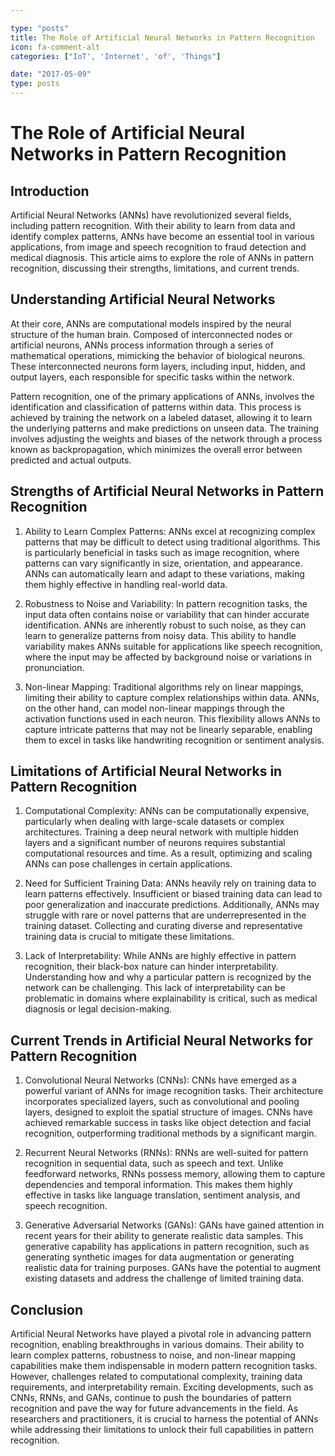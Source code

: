 ```yaml
---

type: "posts"
title: The Role of Artificial Neural Networks in Pattern Recognition
icon: fa-comment-alt
categories: ["IoT', 'Internet', 'of', 'Things"]

date: "2017-05-09"
type: posts
---
```





# The Role of Artificial Neural Networks in Pattern Recognition

## Introduction

Artificial Neural Networks (ANNs) have revolutionized several fields, including pattern recognition. With their ability to learn from data and identify complex patterns, ANNs have become an essential tool in various applications, from image and speech recognition to fraud detection and medical diagnosis. This article aims to explore the role of ANNs in pattern recognition, discussing their strengths, limitations, and current trends.

## Understanding Artificial Neural Networks

At their core, ANNs are computational models inspired by the neural structure of the human brain. Composed of interconnected nodes or artificial neurons, ANNs process information through a series of mathematical operations, mimicking the behavior of biological neurons. These interconnected neurons form layers, including input, hidden, and output layers, each responsible for specific tasks within the network.

Pattern recognition, one of the primary applications of ANNs, involves the identification and classification of patterns within data. This process is achieved by training the network on a labeled dataset, allowing it to learn the underlying patterns and make predictions on unseen data. The training involves adjusting the weights and biases of the network through a process known as backpropagation, which minimizes the overall error between predicted and actual outputs.

## Strengths of Artificial Neural Networks in Pattern Recognition

1. Ability to Learn Complex Patterns: ANNs excel at recognizing complex patterns that may be difficult to detect using traditional algorithms. This is particularly beneficial in tasks such as image recognition, where patterns can vary significantly in size, orientation, and appearance. ANNs can automatically learn and adapt to these variations, making them highly effective in handling real-world data.

2. Robustness to Noise and Variability: In pattern recognition tasks, the input data often contains noise or variability that can hinder accurate identification. ANNs are inherently robust to such noise, as they can learn to generalize patterns from noisy data. This ability to handle variability makes ANNs suitable for applications like speech recognition, where the input may be affected by background noise or variations in pronunciation.

3. Non-linear Mapping: Traditional algorithms rely on linear mappings, limiting their ability to capture complex relationships within data. ANNs, on the other hand, can model non-linear mappings through the activation functions used in each neuron. This flexibility allows ANNs to capture intricate patterns that may not be linearly separable, enabling them to excel in tasks like handwriting recognition or sentiment analysis.

## Limitations of Artificial Neural Networks in Pattern Recognition

1. Computational Complexity: ANNs can be computationally expensive, particularly when dealing with large-scale datasets or complex architectures. Training a deep neural network with multiple hidden layers and a significant number of neurons requires substantial computational resources and time. As a result, optimizing and scaling ANNs can pose challenges in certain applications.

2. Need for Sufficient Training Data: ANNs heavily rely on training data to learn patterns effectively. Insufficient or biased training data can lead to poor generalization and inaccurate predictions. Additionally, ANNs may struggle with rare or novel patterns that are underrepresented in the training dataset. Collecting and curating diverse and representative training data is crucial to mitigate these limitations.

3. Lack of Interpretability: While ANNs are highly effective in pattern recognition, their black-box nature can hinder interpretability. Understanding how and why a particular pattern is recognized by the network can be challenging. This lack of interpretability can be problematic in domains where explainability is critical, such as medical diagnosis or legal decision-making.

## Current Trends in Artificial Neural Networks for Pattern Recognition

1. Convolutional Neural Networks (CNNs): CNNs have emerged as a powerful variant of ANNs for image recognition tasks. Their architecture incorporates specialized layers, such as convolutional and pooling layers, designed to exploit the spatial structure of images. CNNs have achieved remarkable success in tasks like object detection and facial recognition, outperforming traditional methods by a significant margin.

2. Recurrent Neural Networks (RNNs): RNNs are well-suited for pattern recognition in sequential data, such as speech and text. Unlike feedforward networks, RNNs possess memory, allowing them to capture dependencies and temporal information. This makes them highly effective in tasks like language translation, sentiment analysis, and speech recognition.

3. Generative Adversarial Networks (GANs): GANs have gained attention in recent years for their ability to generate realistic data samples. This generative capability has applications in pattern recognition, such as generating synthetic images for data augmentation or generating realistic data for training purposes. GANs have the potential to augment existing datasets and address the challenge of limited training data.

## Conclusion

Artificial Neural Networks have played a pivotal role in advancing pattern recognition, enabling breakthroughs in various domains. Their ability to learn complex patterns, robustness to noise, and non-linear mapping capabilities make them indispensable in modern pattern recognition tasks. However, challenges related to computational complexity, training data requirements, and interpretability remain. Exciting developments, such as CNNs, RNNs, and GANs, continue to push the boundaries of pattern recognition and pave the way for future advancements in the field. As researchers and practitioners, it is crucial to harness the potential of ANNs while addressing their limitations to unlock their full capabilities in pattern recognition.